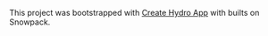 This project was bootstrapped with [Create Hydro App](https://github.com/Krutsch/create-hydro-app) with builts on Snowpack.
